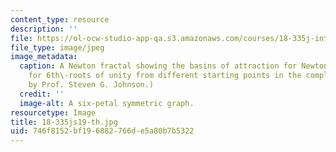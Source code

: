 ```yaml
---
content_type: resource
description: ''
file: https://ol-ocw-studio-app-qa.s3.amazonaws.com/courses/18-335j-introduction-to-numerical-methods-spring-2019/746f8152bf196882766de5a80b7b5322_18-335js19-th.jpg
file_type: image/jpeg
image_metadata:
  caption: A Newton fractal showing the basins of attraction for Newton iterations
    for 6th\-roots of unity from different starting points in the complex plane. (Image
    by Prof. Steven G. Johnson.)
  credit: ''
  image-alt: A six-petal symmetric graph.
resourcetype: Image
title: 18-335js19-th.jpg
uid: 746f8152-bf19-6882-766d-e5a80b7b5322
---
```

